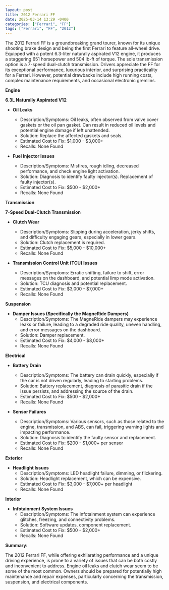 ```yaml
---
layout: post
title: 2012 Ferrari FF
date: 2025-03-14 13:29 -0400
categories: ["Ferrari", "FF"]
tags: ["Ferrari", "FF", "2012"]
---
```

The 2012 Ferrari FF is a groundbreaking grand tourer, known for its unique shooting brake design and being the first Ferrari to feature all-wheel drive. Equipped with a potent 6.3-liter naturally aspirated V12 engine, it produces a staggering 651 horsepower and 504 lb-ft of torque. The sole transmission option is a 7-speed dual-clutch transmission. Drivers appreciate the FF for its exceptional performance, luxurious interior, and surprising practicality for a Ferrari. However, potential drawbacks include high running costs, complex maintenance requirements, and occasional electronic gremlins.

**Engine**

**6.3L Naturally Aspirated V12**

*   **Oil Leaks**
    *   Description/Symptoms: Oil leaks, often observed from valve cover gaskets or the oil pan gasket. Can result in reduced oil levels and potential engine damage if left unattended.
    *   Solution: Replace the affected gaskets and seals.
    *   Estimated Cost to Fix: $1,000 - $3,000+
    *   Recalls: None Found

*   **Fuel Injector Issues**
    *   Description/Symptoms: Misfires, rough idling, decreased performance, and check engine light activation.
    *   Solution: Diagnosis to identify faulty injector(s). Replacement of faulty injector(s).
    *   Estimated Cost to Fix: $500 - $2,000+
    *   Recalls: None Found

**Transmission**

**7-Speed Dual-Clutch Transmission**

*   **Clutch Wear**
    *   Description/Symptoms: Slipping during acceleration, jerky shifts, and difficulty engaging gears, especially in lower gears.
    *   Solution: Clutch replacement is required.
    *   Estimated Cost to Fix: $5,000 - $10,000+
    *   Recalls: None Found

*   **Transmission Control Unit (TCU) Issues**
    *   Description/Symptoms: Erratic shifting, failure to shift, error messages on the dashboard, and potential limp mode activation.
    *   Solution: TCU diagnosis and potential replacement.
    *   Estimated Cost to Fix: $3,000 - $7,000+
    *   Recalls: None Found

**Suspension**

*   **Damper Issues (Specifically the MagneRide Dampers)**
    *   Description/Symptoms: The MagneRide dampers may experience leaks or failure, leading to a degraded ride quality, uneven handling, and error messages on the dashboard.
    *   Solution: Damper replacement.
    *   Estimated Cost to Fix: $4,000 - $8,000+
    *   Recalls: None Found

**Electrical**

*   **Battery Drain**
    *   Description/Symptoms: The battery can drain quickly, especially if the car is not driven regularly, leading to starting problems.
    *   Solution: Battery replacement, diagnosis of parasitic drain if the issue persists, and addressing the source of the drain.
    *   Estimated Cost to Fix: $500 - $2,000+
    *   Recalls: None Found

*   **Sensor Failures**
    *   Description/Symptoms: Various sensors, such as those related to the engine, transmission, and ABS, can fail, triggering warning lights and impacting performance.
    *   Solution: Diagnosis to identify the faulty sensor and replacement.
    *   Estimated Cost to Fix: $200 - $1,000+ per sensor
    *   Recalls: None Found

**Exterior**

*   **Headlight Issues**
    *   Description/Symptoms: LED headlight failure, dimming, or flickering.
    *   Solution: Headlight replacement, which can be expensive.
    *   Estimated Cost to Fix: $3,000 - $7,000+ per headlight
    *   Recalls: None Found

**Interior**

*   **Infotainment System Issues**
    *   Description/Symptoms: The infotainment system can experience glitches, freezing, and connectivity problems.
    *   Solution: Software updates, component replacement.
    *   Estimated Cost to Fix: $500 - $2,000+
    *   Recalls: None Found

**Summary:**

The 2012 Ferrari FF, while offering exhilarating performance and a unique driving experience, is prone to a variety of issues that can be both costly and inconvenient to address. Engine oil leaks and clutch wear seem to be some of the most common. Owners should be prepared for potentially high maintenance and repair expenses, particularly concerning the transmission, suspension, and electrical components.

